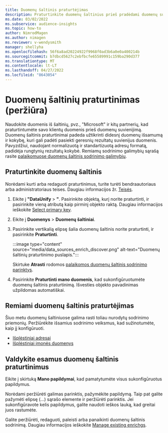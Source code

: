 ```yaml
---
title: Duomenų šaltinis praturtėjimas
description: Praturtinkite duomenų šaltinius prieš pradėdami duomenų suvienijimo procesą.
ms.date: 03/02/2022
ms.subservice: audience-insights
ms.topic: how-to
author: NimrodMagen
ms.author: nimagen
ms.reviewer: v-wendysmith
manager: shellyha
ms.openlocfilehash: 56f6a8ad20224922f9968f0ad3b6a0e0a400214b
ms.sourcegitcommit: b7dbcd5627c2ebfbcfe65589991c159ba290d377
ms.translationtype: MT
ms.contentlocale: lt-LT
ms.lasthandoff: 04/27/2022
ms.locfileid: "8643054"
---
```

# <a name="enrichment-for-data-sources-preview"></a>Duomenų šaltinių praturtinimas (peržiūra)

Naudokite duomenis iš šaltinių, pvz., "Microsoft" ir kitų partnerių, kad praturtintumėte savo klientų duomenis prieš duomenų suvienijimą. Duomenų šaltinis praturtinimai padeda užtikrinti didesnį duomenų išsamumą ir kokybę, kuri gali padėti pasiekti geresnių rezultatų suvienijus duomenis. Pavyzdžiui, naudojant normalizuotą ir standartizuotą adresų formatą, padidėja rungtynių rezultatų kokybė. Remiamų sodrinimo galimybių sąrašą rasite [palaikomuose duomenų šaltinis sodrinimo galimybių](#supported-data-source-enrichments).

## <a name="enrich-a-data-source"></a>Praturtinkite duomenų šaltinis

Norėdami kurti arba redaguoti praturtinimus, turite turėti bendraautoriaus arba administratoriaus teises. Daugiau informacijos žr. [Teisės](permissions.md).  

1. Eikite į **"DataUnify** > **"**. Pasirinkite objektą, kurį norite praturtinti, ir pasirinkite vieną atributą kaip pirminį objekto raktą. Daugiau informacijos ieškokite [Select primary key](map-entities.md#select-primary-key-and-semantic-type-for-attributes).

1. Eikite į **Duomenys** > **Duomenų šaltiniai**.
 
1. Pasirinkite vertikalią elipsę šalia duomenų šaltinis norite praturtinti, ir pasirinkite **Praturtinti**.

   :::image type="content" source="media/data_sources_enrich_discover.png" alt-text="Duomenų šaltinių praturtinimo puslapis.":::

   Skirtuke **Atrasti** rodomos [palaikomos duomenų šaltinis sodrinimo parinktys](#supported-data-source-enrichments).

1. Pasirinkite **Praturtinti mano duomenis**, kad sukonfigūruotumėte duomenų šaltinis praturtinimą. Išvesties objekto pavadinimas užpildomas automatiškai.

## <a name="supported-data-source-enrichments"></a>Remiami duomenų šaltinis praturtėjimas

Šiuo metu duomenų šaltiniuose galima rasti toliau nurodytų sodrinimo priemonių. Peržiūrėkite išsamius sodrinimo veiksmus, kad sužinotumėte, kaip jį konfigūruoti.

- [Išplėstiniai adresai](enrichment-enhanced-addresses.md)
- [Išplėstiniai įmonės duomenys](enrichment-enhanced-company-data.md)

## <a name="manage-existing-data-source-enrichments"></a>Valdykite esamus duomenų šaltinis praturtinimus

Eikite į skirtuką **Mano papildymai**, kad pamatytumėte visus sukonfigūruotus papildymus.

Norėdami peržiūrėti galimas parinktis, pažymėkite papildymą. Taip pat galite pažymėti elipsę (...) sąrašo elemente ir peržiūrėti parinktis. Jei sukonfigūravote kelis papildymus, galite naudoti ieškos lauką, kad greitai juos rastumėte.

Galite peržiūrėti, redaguoti, paleisti arba panaikinti duomenų šaltinis sodrinimą. Daugiau informacijos ieškokite [Manage existing enrichgs](enrichment-hub.md).
